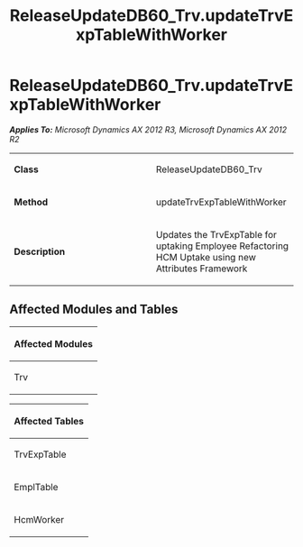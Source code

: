 ﻿---
title: ReleaseUpdateDB60_Trv.updateTrvExpTableWithWorker
TOCTitle: ReleaseUpdateDB60_Trv.updateTrvExpTableWithWorker
ms:assetid: 19c4637f-2aa6-f89a-f865-0e2bcd4e98dc
ms:mtpsurl: https://msdn.microsoft.com/en-us/library/JJ718636(v=AX.60)
ms:contentKeyID: 49706917
ms.date: 05/18/2015
mtps_version: v=AX.60
---

# ReleaseUpdateDB60\_Trv.updateTrvExpTableWithWorker 


_**Applies To:** Microsoft Dynamics AX 2012 R3, Microsoft Dynamics AX 2012 R2_

<table>
<colgroup>
<col style="width: 50%" />
<col style="width: 50%" />
</colgroup>
<tbody>
<tr class="odd">
<td><p><strong>Class</strong></p></td>
<td><p>ReleaseUpdateDB60_Trv</p></td>
</tr>
<tr class="even">
<td><p><strong>Method</strong></p></td>
<td><p>updateTrvExpTableWithWorker</p></td>
</tr>
<tr class="odd">
<td><p><strong>Description</strong></p></td>
<td><p>Updates the TrvExpTable for uptaking Employee Refactoring HCM Uptake using new Attributes Framework</p></td>
</tr>
</tbody>
</table>


## Affected Modules and Tables

<table>
<colgroup>
<col style="width: 100%" />
</colgroup>
<thead>
<tr class="header">
<th><p>Affected Modules</p></th>
</tr>
</thead>
<tbody>
<tr class="odd">
<td><p>Trv</p></td>
</tr>
</tbody>
</table>


<table>
<colgroup>
<col style="width: 100%" />
</colgroup>
<thead>
<tr class="header">
<th><p>Affected Tables</p></th>
</tr>
</thead>
<tbody>
<tr class="odd">
<td><p>TrvExpTable</p></td>
</tr>
<tr class="even">
<td><p>EmplTable</p></td>
</tr>
<tr class="odd">
<td><p>HcmWorker</p></td>
</tr>
</tbody>
</table>

  


